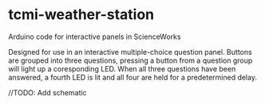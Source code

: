 # tcmi-weather-station
Arduino code for interactive panels in ScienceWorks

Designed for use in an interactive multiple-choice question panel. Buttons are grouped into three questions, pressing a button from a question group will light up a coresponding LED. When all three questions have been answered, a fourth LED is lit and all four are held for a predetermined delay.

//TODO: Add schematic
